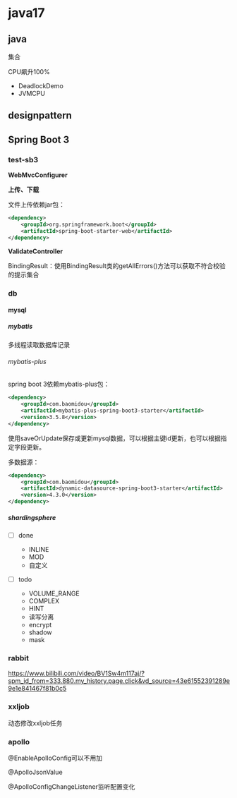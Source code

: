 # java17

## java

集合

CPU飙升100%
- DeadlockDemo
- JVMCPU

## designpattern



## Spring Boot 3

### test-sb3

**WebMvcConfigurer**

**上传、下载**

文件上传依赖jar包：
```xml
<dependency>
    <groupId>org.springframework.boot</groupId>
    <artifactId>spring-boot-starter-web</artifactId>
</dependency>
```

**ValidateController**

BindingResult：使用BindingResult类的getAllErrors()方法可以获取不符合校验的提示集合

### db

#### mysql

##### mybatis

多线程读取数据库记录

###### mybatis-plus

spring boot 3依赖mybatis-plus包：
```xml
<dependency>
    <groupId>com.baomidou</groupId>
    <artifactId>mybatis-plus-spring-boot3-starter</artifactId>
    <version>3.5.8</version>
</dependency>
```

使用saveOrUpdate保存或更新mysql数据，可以根据主键id更新，也可以根据指定字段更新。

多数据源：
```xml
<dependency>
    <groupId>com.baomidou</groupId>
    <artifactId>dynamic-datasource-spring-boot3-starter</artifactId>
    <version>4.3.0</version>
</dependency>
```

##### shardingsphere

- [ ] done

    - INLINE
    - MOD
    - 自定义

- [ ] todo

  - VOLUME_RANGE
  - COMPLEX
  - HINT
  - 读写分离
  - encrypt
  - shadow
  - mask


### rabbit

https://www.bilibili.com/video/BV1Sw4m117aj/?spm_id_from=333.880.my_history.page.click&vd_source=43e61552391289e9e1e841467f81b0c5

### xxljob

动态修改xxljob任务

### apollo

@EnableApolloConfig可以不用加

@ApolloJsonValue

@ApolloConfigChangeListener监听配置变化